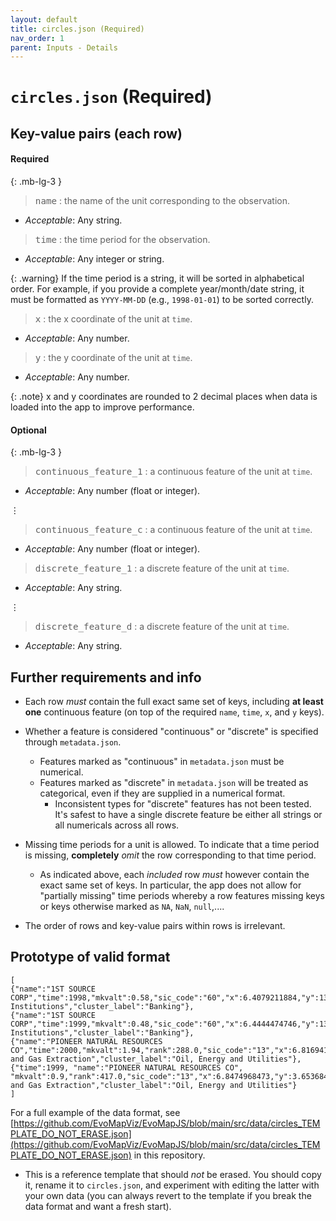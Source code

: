 ```yaml
---
layout: default
title: circles.json (Required)
nav_order: 1
parent: Inputs - Details
---
```


# `circles.json` (Required)

## Key-value pairs (each row)

#### Required
{: .mb-lg-3 }

> <span style="font-size:larger;"><code>name</code></span> : the name of the unit corresponding to the observation.

   - *Acceptable*: Any string.

> <span style="font-size:larger;"><code>time</code></span> : the time period for the observation.

   - *Acceptable*: Any integer or string.

  {: .warning}
   If the time period is a string, it will be sorted in alphabetical order. 
   For example, if you provide a complete year/month/date string, it must be formatted as `YYYY-MM-DD` (e.g., `1998-01-01`) to be sorted correctly.

> <span style="font-size:larger;"><code>x</code></span> : the x coordinate of the unit at `time`.

   - *Acceptable*: Any number.
 
> <span style="font-size:larger;"><code>y</code></span> : the y coordinate of the unit at `time`.

   - *Acceptable*: Any number.
 
   {: .note}
   x and y coordinates are rounded to 2 decimal places when data is loaded into the app to improve performance.

#### Optional
{: .mb-lg-3 }

> <span style="font-size:larger;"><code>continuous_feature_1</code></span> : a continuous feature of the unit at `time`.

   - *Acceptable*: Any number (float or integer).

 ⋮

> <span style="font-size:larger;"><code>continuous_feature_c</code></span> : a continuous feature of the unit at `time`.

   - *Acceptable*: Any number (float or integer).

> <span style="font-size:larger;"><code>discrete_feature_1</code></span> : a discrete feature of the unit at `time`.

   - *Acceptable*: Any string.

 ⋮
 
> <span style="font-size:larger;"><code>discrete_feature_d</code></span> : a discrete feature of the unit at `time`.

   - *Acceptable*: Any string.


## Further requirements and info

- Each row *must* contain the full exact same set of keys, including **at least one** continuous feature (on top of the required `name`, `time`, `x`, and `y` keys).

- Whether a feature is considered "continuous" or "discrete" is specified through `metadata.json`.
  - Features marked as "continuous" in `metadata.json` must be numerical.
  - Features marked as "discrete" in `metadata.json` will be treated as categorical, even if they are supplied in a numerical format.
    - Inconsistent types for "discrete" features has not been tested. 
    It's safest to have a single discrete feature be either all strings or all numericals across all rows. 

- Missing time periods for a unit is allowed. To indicate that a time period is missing, **completely** *omit* the row corresponding to that time period.
  - As indicated above, each *included* row *must* however contain the exact same set of keys. 
    In particular, the app does not allow for "partially missing" time periods whereby a row features missing keys or keys otherwise marked as `NA`, `NaN`, `null`,....

- The order of rows and key-value pairs within rows is irrelevant.


## Prototype of valid format


```
[
{"name":"1ST SOURCE CORP","time":1998,"mkvalt":0.58,"sic_code":"60","x":6.4079211884,"y":13.0098593574,"cluster":8,"sic_code_label":"Depository Institutions","cluster_label":"Banking"},
{"name":"1ST SOURCE CORP","time":1999,"mkvalt":0.48,"sic_code":"60","x":6.4444474746,"y":13.0361878325,"cluster":8,"sic_code_label":"Depository Institutions","cluster_label":"Banking"},
{"name":"PIONEER NATURAL RESOURCES CO","time":2000,"mkvalt":1.94,"rank":288.0,"sic_code":"13","x":6.8169413341,"y":3.6371516382,"cluster":4,"sic_code_label":"Oil and Gas Extraction","cluster_label":"Oil, Energy and Utilities"},
{"time":1999, "name":"PIONEER NATURAL RESOURCES CO", "mkvalt":0.9,"rank":417.0,"sic_code":"13","x":6.8474968473,"y":3.6536847176,"cluster":4,"sic_code_label":"Oil and Gas Extraction","cluster_label":"Oil, Energy and Utilities"}
]
```

For a full example of the data format, see [https://github.com/EvoMapViz/EvoMapJS/blob/main/src/data/circles_TEMPLATE_DO_NOT_ERASE.json](https://github.com/EvoMapViz/EvoMapJS/blob/main/src/data/circles_TEMPLATE_DO_NOT_ERASE.json) in this repository.
  - This is a reference template that should *not* be erased. 
  You should copy it, rename it to `circles.json`, and experiment with editing the latter with your own data (you can always revert to the template if you break the data format and want a fresh start).




